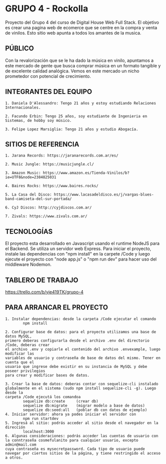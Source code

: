 # GRUPO 4 - Rockolla

Proyecto del Grupo 4 del curso de Digital House Web Full Stack. El objetivo es crear una pagina web de ecomerce que se centre en la compra y venta de vinilos. 
Esto sitio web apunta a todos los amantes de la musica. 

## PÚBLICO
Con la revalorización que se le ha dado la música en vinilo, apuntamos a este mercado de gente que busca comprar música en un formato tangible y de excelente calidad analógica. Vemos en este mercado un nicho prometedor con potencial de crecimiento.

## INTEGRANTES DEL EQUIPO

    1. Daniela D'Alessandro: Tengo 21 años y estoy estudiando Relaciones Internacionales. 
    
    2. Facundo Erbin: Tengo 25 años, soy estudiante de Ingenieria en Sistemas, de hobby soy músico.
    
    3. Felipe Lopez Marsiglia: Tengo 21 años y estudio Abogacía. 

## SITIOS DE REFERENCIA

    1. Jarana Records: https://jaranarecords.com.ar/es/
    
    2. Music Jungle: https://musicjungle.cl/
    
    3. Amazon Music: https://www.amazon.es/Tienda-Vinilos/b?ie=UTF8&node=2384825031
    
    4. Baires Rocks: https://www.baires.rocks/

    5. La Casa del Disco: https://www.lacasadeldisco.es/j/vargas-blues-band-camiseta-del-sur-portada/

    6. CyJ Discos: http://cyjdiscos.com.ar/

    7. Zivals: https://www.zivals.com.ar/

## TECNOLOGÍAS

El proyecto esta desarrollado en Javascript usando el runtime NodeJS para el Backend. Se utiliza un servidor web Express. Para iniciar el proyecto, 
instale las dependencias con "npm install" en la carpete /Code y luego ejecute el proyecto con "node app.js" o "npm run dev" para hacer uso del middleware 
Nodemon.

## TABLERO DE TRABAJO
https://trello.com/b/yje419TK/grupo-4

## PARA ARRANCAR EL PROYECTO
    1. Instalar dependencias: desde la carpeta /Code ejecutar el comando
            npm install
    
    2. Configurar base de datos: para el proyecto utilizamos una base de datos MySQL, 
    primero deberas configurarla desde el archivo .env del directorio /Code, deberas crear 
    el archivo .env y copiarle el contenido del archivo .envexample, luego modificar las 
    variables de usuario y contraseña de base de datos del mismo. Tener en cuenta que el 
    usuario que ingrese debe existir en su instancia de MySQL y debe poseer privilegios 
    para crear y modificar bases de datos.
    
    3. Crear la base de datos: deberas contar con sequelize-cli instalado globalmente en el sistema (sudo npm install sequelize-cli -g). Luego desde la 
    carpeta /Code ejecutá los comandoa
            sequelize db:create     (crear db)
            sequelize db:migrate    (migrar modelo a base de datos)
            sequelize db:seed:all   (poblar db con datos de ejemplo)
    4. Iniciar servidor: ahora ya podes iniciar el servidor con
            npm run startdev
    5. Ingresá al sitio: podrás acceder al sitio desde el navegador en la dirección
            localhost:3000
    6. Algunas consideraciones: podrás acceder las cuentas de usuario con la conntraseña cosmefulanito para cualquier usuario, excepto admin@mail.com 
    cuya contraseña es mysecretpassword. Cada tipo de usuario puede navegar por ciertos sitios de la página, y tiene restringido el acceso a otros.
           
